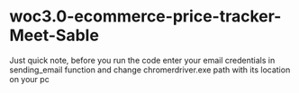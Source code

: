 # woc3.0-ecommerce-price-tracker-Meet-Sable
Just quick note,
before you run the code enter your email credentials in sending_email function
and change chromerdriver.exe path with its location on your pc
